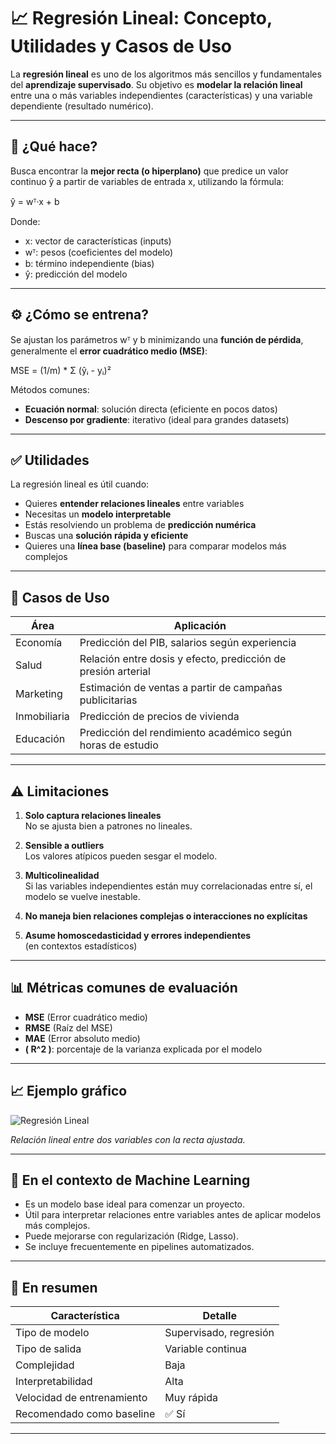 # 📈 Regresión Lineal: Concepto, Utilidades y Casos de Uso

La **regresión lineal** es uno de los algoritmos más sencillos y fundamentales del **aprendizaje supervisado**. Su objetivo es **modelar la relación lineal** entre una o más variables independientes (características) y una variable dependiente (resultado numérico).

---

## 🎯 ¿Qué hace?

Busca encontrar la **mejor recta (o hiperplano)** que predice un valor continuo ŷ a partir de variables de entrada x, utilizando la fórmula:

ŷ = wᵀ·x + b

Donde:

- x: vector de características (inputs)
- wᵀ: pesos (coeficientes del modelo)
- b: término independiente (bias)
- ŷ: predicción del modelo

---

## ⚙️ ¿Cómo se entrena?

Se ajustan los parámetros wᵀ y b minimizando una **función de pérdida**, generalmente el **error cuadrático medio (MSE)**:

MSE = (1/m) * Σ (ŷᵢ - yᵢ)²

Métodos comunes:

- **Ecuación normal**: solución directa (eficiente en pocos datos)
- **Descenso por gradiente**: iterativo (ideal para grandes datasets)

---

## ✅ Utilidades

La regresión lineal es útil cuando:

- Quieres **entender relaciones lineales** entre variables
- Necesitas un **modelo interpretable**
- Estás resolviendo un problema de **predicción numérica**
- Buscas una **solución rápida y eficiente**
- Quieres una **línea base (baseline)** para comparar modelos más complejos

---

## 🧪 Casos de Uso

| Área | Aplicación |
|------|------------|
| Economía | Predicción del PIB, salarios según experiencia |
| Salud | Relación entre dosis y efecto, predicción de presión arterial |
| Marketing | Estimación de ventas a partir de campañas publicitarias |
| Inmobiliaria | Predicción de precios de vivienda |
| Educación | Predicción del rendimiento académico según horas de estudio |

---

## ⚠️ Limitaciones

1. **Solo captura relaciones lineales**  
   No se ajusta bien a patrones no lineales.
   
2. **Sensible a outliers**  
   Los valores atípicos pueden sesgar el modelo.

3. **Multicolinealidad**  
   Si las variables independientes están muy correlacionadas entre sí, el modelo se vuelve inestable.

4. **No maneja bien relaciones complejas o interacciones no explícitas**

5. **Asume homoscedasticidad y errores independientes**  
   (en contextos estadísticos)

---

## 📊 Métricas comunes de evaluación

- **MSE** (Error cuadrático medio)
- **RMSE** (Raíz del MSE)
- **MAE** (Error absoluto medio)
- **\( R^2 \)**: porcentaje de la varianza explicada por el modelo

---

## 📈 Ejemplo gráfico

![Regresión Lineal](https://upload.wikimedia.org/wikipedia/commons/thumb/3/3a/Linear_regression.svg/512px-Linear_regression.svg.png)

*Relación lineal entre dos variables con la recta ajustada.*

---

## 🧠 En el contexto de Machine Learning

- Es un modelo base ideal para comenzar un proyecto.
- Útil para interpretar relaciones entre variables antes de aplicar modelos más complejos.
- Puede mejorarse con regularización (Ridge, Lasso).
- Se incluye frecuentemente en pipelines automatizados.

---

## 📌 En resumen

| Característica | Detalle |
|----------------|---------|
| Tipo de modelo | Supervisado, regresión |
| Tipo de salida | Variable continua |
| Complejidad | Baja |
| Interpretabilidad | Alta |
| Velocidad de entrenamiento | Muy rápida |
| Recomendado como baseline | ✅ Sí |

---
